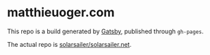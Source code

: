 # matthieuoger.com

This repo is a build generated by [Gatsby](https://www.gatsbyjs.org), published through `gh-pages`.

The actual repo is [solarsailer/solarsailer.net](https://github.com/solarsailer/solarsailer.net/).
